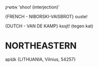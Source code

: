 אַפּשיק
'shoo! (interjection)'

{FRENCH - NIBORSKI-VAISBROT}
ouste!

{DUTCH - VAN DE KAMP}
kssjt! (tegen kat)

NORTHEASTERN
==============

aps̀ɪ́k {LITHUANIA, Vilnius, 54257}